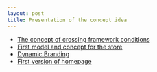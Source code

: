```yaml
---
layout: post
title: Presentation of the concept idea
---
```


- [The concept of crossing framework conditions](https://docs.google.com/spreadsheets/d/1SC2yEkBmQ5XHqIO4aBTsGN4zVFB1zlUK17p0-M_u77Y/edit?usp=sharing)
- [First model and concept for the store](#)
- [Dynamic Branding](#)
- [First version of homepage](#)

